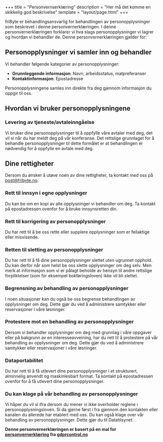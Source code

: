 +++
title = "Personvernserklæring"
description = "Her må det komme en skikkelig god beskrivelse"
template = "layout/page.html"
+++

friByte er behandlingsansvarlig for behandlingen av personopplysninger som beskrevet i denne personvernerklæringen. I denne personvernerklæringen forklarer vi hva slags personopplysninger vi lagrer og hvordan vi behandler de. Denne personvernerklæringen gjelder for:

## Personopplysninger vi samler inn og behandler

Vi behandler følgende kategorier av personopplysninger:

*   **Grunnleggende informasjon**: Navn, arbeidsstatus, matpreferanser
*   **Kontaktinformasjon**: Epostadresse

Personopplysningene samles inn direkte fra deg gjennom informasjon du oppgir til oss.

## Hvordan vi bruker personopplysningene

### Levering av tjeneste/avtaleinngåelse

Vi bruker dine personopplysninger til å oppfylle våre avtaler med deg, det vil si når du har meldt deg på vår konferanse. Det rettslige grunnlaget for å behandle personopplysninger til dette formålet er at behandlingen er nødvendig for å oppfylle en avtale med deg.

## Dine rettigheter

Dersom du ønsker å utøve noen av dine rettigheter, ta kontakt med oss på post@fribyte.no.

### Rett til innsyn i egne opplysninger

Du kan be om en kopi av alle opplysninger vi behandler om deg. Ta kontakt på epostadressen ovenfor for å bruke innsynsretten din.

### Rett til korrigering av personopplysninger

Du har rett til å be oss rette eller supplere opplysninger som er feilaktige eller misvisende.

### Retten til sletting av personopplysninger

Du har rett til å få dine personopplysninger slettet uten ugrunnet opphold. Du kan derfor når som helst be oss slette opplysninger om deg selv. Men merk at informasjon som vi er pålagt beholde av hensyn til andre rettslige forpliktelser (som for eksempel bokføringsloven) ikke vil bli slettet.

### Begrensning av behandling av personopplysninger

I noen situasjoner kan du også be oss begrense behandlingen av opplysninger om deg. Dette gjør du ved å administrere samtykker eller reservasjoner i våre løsninger.

### Protestere mot en behandling av personopplysninger

Dersom vi behandler opplysninger om deg med grunnlag i våre oppgaver eller på bakgrunn av en interesseavveining, har du rett til å protestere på vår behandling av opplysninger om deg. Dette gjør du ved å administrere samtykker eller reservasjoner i våre løsninger.

### Dataportabilitet

Du har rett til å få utlevert dine personopplysninger i et strukturert, alminnelig anvendt og maskinlesbart format. Ta kontakt på epostadressen ovenfor for å få utlevert dine personopplysninger.

### Du kan klage på vår behandling av personopplysninger

Vi håper du vil si ifra dersom du mener vi ikke overholder reglene i personopplysningsloven. Si da gjerne først i fra gjennom den kontakten eller kanalen du allerede har etablert med oss. Du kan også klage over vår behandling av personopplysninger. Dette gjør du til Datatilsynet.

**Denne personvernerklæringen er basert på en mal for [personvernerklæring](https://gdprcontrol.no/personvernerklaring-mal/) fra [gdprcontrol.no](https://gdprcontrol.no/)**


